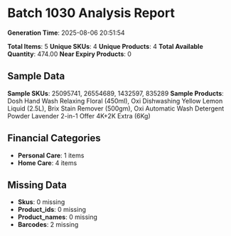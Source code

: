 # Batch 1030 Analysis Report

**Generation Time**: 2025-08-06 20:51:54

**Total Items**: 5
**Unique SKUs**: 4
**Unique Products**: 4
**Total Available Quantity**: 474.00
**Near Expiry Products**: 0

## Sample Data
**Sample SKUs**: 25095741, 26554689, 1432597, 835289
**Sample Products**: Dosh Hand Wash Relaxing Floral (450ml), Oxi Dishwashing Yellow Lemon Liquid (2.5L), Brix Stain Remover (500gm), Oxi Automatic Wash Detergent Powder Lavender 2-in-1 Offer 4K+2K Extra (6Kg)

## Financial Categories
- **Personal Care**: 1 items
- **Home Care**: 4 items

## Missing Data
- **Skus**: 0 missing
- **Product_ids**: 0 missing
- **Product_names**: 0 missing
- **Barcodes**: 2 missing
